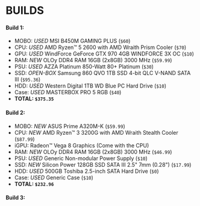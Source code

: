 # BUILDS

#### Build 1:

- MOBO: *USED* MSI B450M GAMING PLUS (`$60`)
- CPU: *USED* AMD Ryzen™ 5 2600 with AMD Wraith Prism Cooler (`$70`)
- GPU: *USED* WindForce GeForce GTX 970 4GB WINDFORCE 3X OC (`$10`)
- RAM: *NEW* OLOy DDR4 RAM 16GB (2x8GB) 3000 MHz (`$59.99`)
- PSU: *USED* AZZA Platinum 850-Watt 80+ Platinum (`$30`)
- SSD: *OPEN-BOX* Samsung 860 QVO 1TB SSD 4-bit QLC V-NAND SATA III (`$95.36`)
- HDD: *USED* Western Digital 1TB WD Blue PC Hard Drive (`$10`)
- Case: *USED* MASTERBOX PRO 5 RGB (`$40`)
- **TOTAL: `$375.35`**

#### Build 2:

- MOBO: *NEW* ASUS Prime A320M-K (`$59.99`)
- CPU: *NEW* AMD Ryzen™ 3 3200G with AMD Wraith Stealth Cooler (`$87.99`)
- iGPU: Radeon™ Vega 8 Graphics (Come with the CPU)
- RAM: *NEW* OLOy DDR4 RAM 16GB (2x8GB) 3000 MHz (`$46.99`)
- PSU: *USED* Generic Non-modular Power Supply (`$10`)
- SSD: *NEW* Silicon Power 128GB SSD SATA III 2.5" 7mm (0.28") (`$17.99`)
- HDD: *USED* 500GB Toshiba 2.5-inch SATA Hard Drive (`$0`)
- Case: *USED* Generic Case (`$10`)
- **TOTAL: `$232.96`**

#### Build 3:
